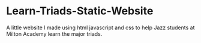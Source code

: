 # Learn-Triads-Static-Website
A little website I made using html javascript and css to help Jazz students at Milton Academy learn the major triads.  
